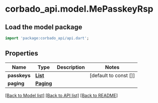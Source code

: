 # corbado_api.model.MePasskeyRsp

## Load the model package
```dart
import 'package:corbado_api/api.dart';
```

## Properties
Name | Type | Description | Notes
------------ | ------------- | ------------- | -------------
**passkeys** | [**List<Passkey>**](Passkey.md) |  | [default to const []]
**paging** | [**Paging**](Paging.md) |  | 

[[Back to Model list]](../README.md#documentation-for-models) [[Back to API list]](../README.md#documentation-for-api-endpoints) [[Back to README]](../README.md)


